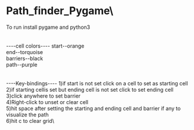 # Path_finder_Pygame\

To run install pygame and python3\
\
\
----cell colors----
start--orange\
end--torquoise\
barriers--black\
path--purple\
\
\
----Key-bindings----
1)if start is not set click on a cell to set as starting cell\
2)if starting cellis set but ending cell is not set click to set ending cell\
3)click anywhere to set barrier\
4)Right-click to unset or clear cell\
5)hit space after setting the starting and ending cell and barrier if any to visualize the path\
6)hit c to clear grid\
